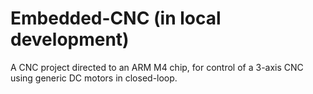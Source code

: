 # Embedded-CNC (in local development)

A CNC project directed to an ARM M4 chip, for control of a 3-axis CNC using generic DC motors in closed-loop.

